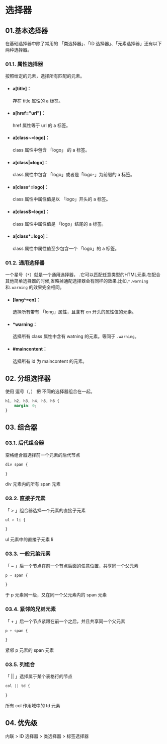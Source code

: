 # 选择器

## 01.基本选择器
在基础选择器中除了常用的 「类选择器」、「ID 选择器」、「元素选择器」还有以下两种选择器。

### 01.1. 属性选择器
按照给定的元素，选择所有匹配的元素。

- #### a[title]：
  存在 title 属性的 a 标签。

- #### a[href="url"]：
  href 属性等于 url 的 a 标签。

- #### a[class~=logo]：
  class 属性中包含 「logo」 的 a 标签。

- #### a[class|=logo]：
  class 属性中包含 「logo」或者是「logo-」为前缀的 a 标签。

- #### a[class^=logo]：
  class 属性中属性值是以 「logo」开头的 a 标签。

- #### a[class$=logo]：
  class 属性中属性值是 「logo」结尾的 a 标签。

- #### a[class*=logo]：
  class 属性中属性值至少包含一个 「logo」的 a 标签。

### 01.2. 通用选择器
一个星号（`*`）就是一个通用选择器， .它可以匹配任意类型的HTML元素.在配合其他简单选择器的时候,省略掉通配选择器会有同样的效果.比如,`*.warning` 和`.warning` 的效果完全相同。

- #### [lang^=en]：
  选择所有带有 「leng」属性，且含有 en 开头的属性值的元素。

- #### *warning：
  选择所有 class 属性中含有 watning 的元素。等同于 `.warning`。

- #### #maincontent：
  选择所有 id 为 maincontent 的元素。

## 02. 分组选择器
使用 逗号（`,`） 把 不同的选择器组合在一起。

```css
h1, h2, h3, h4, h5, h6 {
    margin: 0;
}
```

## 03. 组合器
### 03.1. 后代组合器
空格组合器选择前一个元素的后代节点

```css
div span {
    
}
```

div 元素内的所有 span 元素

### 03.2. 直接子元素
「 > 」组合器选择一个元素的直接子元素

```css
ul > li {
    
}
```

ul 元素中的直接子元素 li

### 03.3. 一般兄弟元素
「 ~ 」后一个节点在前一个节点后面的任意位置，共享同一个父元素

```css
p ~ span {
    
}
```

于 p 元素同一级，又在同一个父元素内的 span 元素

### 03.4. 紧邻的兄弟元素
「 + 」后一个节点紧跟在前一个之后，并且共享同一个父元素

```css
p + span {
    
}
```

紧邻 p 元素的 span 元素

### 03.5. 列组合

「 || 」选择属于某个表格行的节点

```css
col || td {
    
}
```

所有 col 作用域中的 td 元素

## 04. 优先级
内联 > ID 选择器 > 类选择器 > 标签选择器

